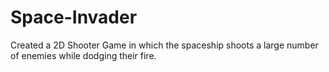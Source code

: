 # Space-Invader
Created a 2D Shooter Game in which the spaceship shoots a large number of enemies while dodging their fire.

